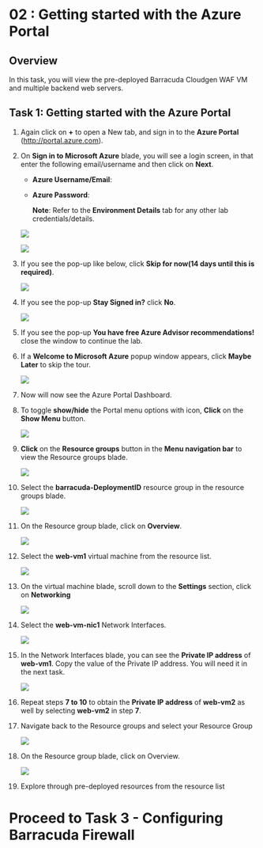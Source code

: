 # 02 : Getting started with the Azure Portal

## Overview

In this task, you will view the pre-deployed Barracuda Cloudgen WAF VM and multiple backend web servers. 

## Task 1: Getting started with the Azure Portal

1. Again click on **+** to open a New tab, and sign in to the **Azure Portal** (<http://portal.azure.com>).

1. On **Sign in to Microsoft Azure** blade, you will see a login screen, in that enter the following email/username and then click on **Next**.  

   * **Azure Username/Email**:  <inject key="AzureAdUserEmail"></inject> 
   * **Azure Password**:  <inject key="AzureAdUserPassword"></inject>

        **Note**: Refer to the **Environment Details** tab for any other lab credentials/details.
        
    ![](../images/image-004.jpg)
  
    ![](../images/image-005.jpg)
  
1. If you see the pop-up like below, click **Skip for now(14 days until this is required)**.

    ![](../images/image004.png)

1. If you see the pop-up **Stay Signed in?** click **No**.

    ![](../images/image-006.jpg)

1. If you see the pop-up **You have free Azure Advisor recommendations!** close the window to continue the lab. 

1. If a **Welcome to Microsoft Azure** popup window appears, click **Maybe Later** to skip the tour.

    ![](../images/image-007.jpg)

1. Now will now see the Azure Portal Dashboard.

1. To toggle **show/hide** the Portal menu options with icon, **Click** on the **Show Menu** button.

      ![](../images/Picture1.png)

1. **Click** on the **Resource groups** button in the **Menu navigation bar** to view the Resource groups blade.
 
      ![](../images/Picture2.jpg)

1. Select the **barracuda-DeploymentID** resource group in the resource groups blade.

      ![](../images/image-904.jpg)
 
1. On the Resource group blade, click on **Overview**.

      ![](../images/image-905.jpg)

1. Select the **web-vm1** virtual machine from the resource list.

      ![](../images/Picture10.jpg)
 
1. On the virtual machine blade, scroll down to the **Settings** section, click on **Networking**

      ![](../images/Picture11.png)

1. Select the **web-vm-nic1** Network Interfaces.

      ![](../images/Picture12.jpg)
 
1. In the Network Interfaces blade, you can see the **Private IP address** of **web-vm1**. Copy the value of the Private IP address. You will need it in the next task.

      ![](../images/Picture13.jpg)

1. Repeat steps **7 to 10** to obtain the **Private IP address** of **web-vm2** as well by selecting **web-vm2** in step **7**.

1. Navigate back to the Resource groups and select your Resource Group

      ![](../images/image-906.jpg)
    
1. On the Resource group blade, click on Overview.

      ![](../images/image-905.jpg)

1. Explore through pre-deployed resources from the resource list
   
# Proceed to Task 3 - Configuring Barracuda Firewall 
